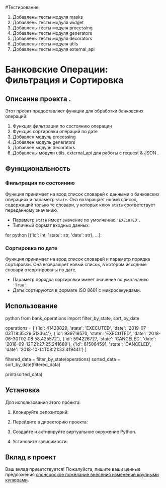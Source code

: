 #Тестирование 
1. Добавлены тесты модуля masks
2. Добавлены тесты модуля widget
3. Добавлены тесты модуля processing
4. Добавлены тесты модуля generators
5. Добавлены тесты модуля decorators
6. Добавлены тесты модуля utils
7. Добавлены тесты модуля external_api

# Банковские Операции: Фильтрация и Сортировка

## Описание проекта .

Этот проект предоставляет функции для обработки банковских операций:

1. Функция фильтрации по состоянию операции
2. Функция сортировки операций по дате
3. Добавлен модуль processing
4. Добавлен модуль generators
5. Добавлен модуль decorators
6. Добавлены модули utils, external_api для работы с request & JSON .

## Функциональность

### Фильтрация по состоянию

Функция принимает на вход список словарей с данными о банковских операциях и параметр `state`. Она возвращает новый список, содержащий только те словари, у которых ключ `state` соответствует переданному значению.

- Параметр `state` имеет значение по умолчанию `'EXECUTED'`.
- Типичный формат входных данных:
 
for python  [{'id': int, 'state': str, 'date': str}, ...]:



### Сортировка по дате

Функция принимает на вход список словарей и параметр порядка сортировки. Она возвращает новый список, в котором исходные словари отсортированы по дате.

- Параметр порядка сортировки имеет значение по умолчанию `'True'`.
- Даты сортируются в формате ISO 8601 с микросекундами.

## Использование

python from bank_operations import filter_by_state, sort_by_date

operations = [ {'id': 41428829, 'state': 'EXECUTED', 'date': '2019-07-03T18:35:29.512364'}, {'id': 939719570, 'state': 'EXECUTED', 'date': '2018-06-30T02:08:58.425572'}, {'id': 594226727, 'state': 'CANCELED', 'date': '2018-09-12T21:27:25.241689'}, {'id': 615064591, 'state': 'CANCELED', 'date': '2018-10-14T08:21:33.419441'} ]

filtered_data = filter_by_state(operations) sorted_data = sort_by_date(filtered_data)

print(sorted_data)


## Установка

Для использования этого проекта:

1. Клонируйте репозиторий:

2. Перейдите в директорию проекта:

3. Создайте и активируйте виртуальное окружение Python.

4. Установите зависимости:


## Вклад в проект

Ваш вклад приветствуется! 
Пожалуйста, пишите ваши ценные предложения 
[спонсорское пожелание внесения изменений крупными купюрами]('dmitrij-bezgubov@yandex.ru').
